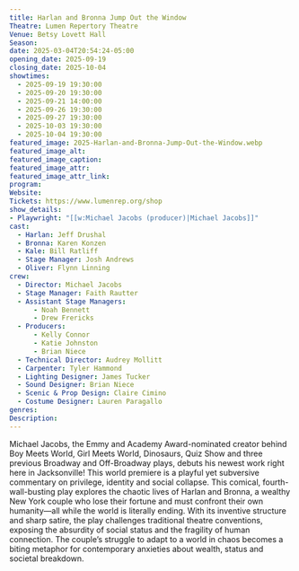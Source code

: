 ```yaml
---
title: Harlan and Bronna Jump Out the Window
Theatre: Lumen Repertory Theatre
Venue: Betsy Lovett Hall
Season: 
date: 2025-03-04T20:54:24-05:00
opening_date: 2025-09-19
closing_date: 2025-10-04
showtimes:
  - 2025-09-19 19:30:00
  - 2025-09-20 19:30:00
  - 2025-09-21 14:00:00
  - 2025-09-26 19:30:00
  - 2025-09-27 19:30:00
  - 2025-10-03 19:30:00
  - 2025-10-04 19:30:00
featured_image: 2025-Harlan-and-Bronna-Jump-Out-the-Window.webp
featured_image_alt: 
featured_image_caption: 
featured_image_attr: 
featured_image_attr_link: 
program:
Website: 
Tickets: https://www.lumenrep.org/shop
show_details: 
- Playwright: "[[w:Michael Jacobs (producer)|Michael Jacobs]]"
cast:
  - Harlan: Jeff Drushal
  - Bronna: Karen Konzen
  - Kale: Bill Ratliff
  - Stage Manager: Josh Andrews
  - Oliver: Flynn Linning
crew:
  - Director: Michael Jacobs
  - Stage Manager: Faith Rautter
  - Assistant Stage Managers:
      - Noah Bennett
      - Drew Frericks
  - Producers:
      - Kelly Connor
      - Katie Johnston
      - Brian Niece
  - Technical Director: Audrey Mollitt
  - Carpenter: Tyler Hammond
  - Lighting Designer: James Tucker
  - Sound Designer: Brian Niece
  - Scenic & Prop Design: Claire Cimino
  - Costume Designer: Lauren Paragallo
genres: 
Description: 
---
```

Michael Jacobs, the Emmy and Academy Award-nominated creator behind Boy Meets World, Girl Meets World, Dinosaurs, Quiz Show and three previous Broadway and Off-Broadway plays, debuts his newest work right here in Jacksonville! This world premiere is a playful yet subversive commentary on privilege, identity and social collapse. This comical, fourth-wall-busting play explores the chaotic lives of Harlan and Bronna, a wealthy New York couple who lose their fortune and must confront their own humanity—all while the world is literally ending. With its inventive structure and sharp satire, the play challenges traditional theatre conventions, exposing the absurdity of social status and the fragility of human connection. The couple’s struggle to adapt to a world in chaos becomes a biting metaphor for contemporary anxieties about wealth, status and societal breakdown.